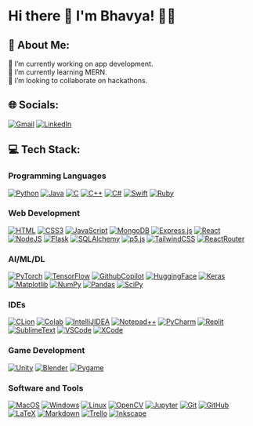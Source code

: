 # Hi there 👋 I'm Bhavya! 🧑‍💻
## 💫 About Me:
🔭 I’m currently working on app development.<br>
🌱 I’m currently learning MERN.<br>
👯 I’m looking to collaborate on hackathons.<br>


## 🌐 Socials:
[![Gmail](https://img.shields.io/badge/Gmail-D14836?style=for-the-badge&logo=gmail&logoColor=white)](mailto:bhavya.patel0003@gmail.com)
[![LinkedIn](https://img.shields.io/badge/LinkedIn-%230077B5.svg?logo=linkedin&logoColor=white)](https://linkedin.com/in/Bhavya-Patel-Codes) 

## 💻 Tech Stack:

### Programming Languages
[![Python](https://img.shields.io/badge/python-3670A0?style=for-the-badge&logo=python&logoColor=ffdd54)](https://www.python.org) 
[![Java](https://img.shields.io/badge/java-%23ED8B00.svg?style=for-the-badge&logo=openjdk&logoColor=white)](https://www.oracle.com/java/) 
[![C](https://img.shields.io/badge/c-%2300599C.svg?style=for-the-badge&logo=c&logoColor=white)](https://en.wikipedia.org/wiki/C_(programming_language)) 
[![C++](https://img.shields.io/badge/c++-%2300599C.svg?style=for-the-badge&logo=c%2B%2B&logoColor=white)](https://en.wikipedia.org/wiki/C%2B%2B) 
[![C#](https://img.shields.io/badge/c%23-%23239120.svg?style=for-the-badge&logo=csharp&logoColor=white)](https://dotnet.microsoft.com/en-us/languages/csharp) 
[![Swift](https://img.shields.io/badge/swift-F54A2A?style=for-the-badge&logo=swift&logoColor=white)](https://swift.org) 
[![Ruby](https://img.shields.io/badge/ruby-%23CC342D.svg?style=for-the-badge&logo=ruby&logoColor=white)](https://www.ruby-lang.org)

### Web Development
[![HTML](https://img.shields.io/badge/HTML5-E34F26?style=for-the-badge&logo=html5&logoColor=white)](https://html.spec.whatwg.org) 
[![CSS3](https://img.shields.io/badge/css3-%231572B6.svg?style=for-the-badge&logo=css3&logoColor=white)](https://www.w3.org/Style/CSS/) 
[![JavaScript](https://img.shields.io/badge/javascript-%23323330.svg?style=for-the-badge&logo=javascript&logoColor=%23F7DF1E)](https://developer.mozilla.org/en-US/docs/Web/JavaScript) 
[![MongoDB](https://img.shields.io/badge/MongoDB-%234ea94b.svg?style=for-the-badge&logo=mongodb&logoColor=white)](https://www.mongodb.com) 
[![Express.js](https://img.shields.io/badge/express.js-%23404d59.svg?style=for-the-badge&logo=express&logoColor=%2361DAFB)](https://expressjs.com) 
[![React](https://img.shields.io/badge/react-%2320232a.svg?style=for-the-badge&logo=react&logoColor=%2361DAFB)](https://reactjs.org) 
[![NodeJS](https://img.shields.io/badge/node.js-6DA55F?style=for-the-badge&logo=node.js&logoColor=white)](https://nodejs.org) 
[![Flask](https://img.shields.io/badge/Flask-000000?style=for-the-badge&logo=flask&logoColor=white)](https://flask.palletsprojects.com) 
[![SQLAlchemy](https://img.shields.io/badge/sqlalchemy-D71F00?style=for-the-badge&logo=sqlalchemy&logoColor=white)](https://www.sqlalchemy.org) 
[![p5.js](https://img.shields.io/badge/p5%20js-ED225D?style=for-the-badge&logo=p5dotjs&logoColor=white)](https://p5js.org) 
[![TailwindCSS](https://img.shields.io/badge/Tailwind_CSS-38B2AC?style=for-the-badge&logo=tailwind-css&logoColor=white)](https://tailwindcss.com) 
[![ReactRouter](https://img.shields.io/badge/React_Router-CA4245?style=for-the-badge&logo=react-router&logoColor=white)](https://reactrouter.com)

### AI/ML/DL
[![PyTorch](https://img.shields.io/badge/PyTorch-EE4C2C?style=for-the-badge&logo=pytorch&logoColor=white)](https://pytorch.org) 
[![TensorFlow](https://img.shields.io/badge/TensorFlow-FF6F00?style=for-the-badge&logo=tensorflow&logoColor=white)](https://www.tensorflow.org) 
[![GithubCopilot](https://img.shields.io/badge/github%20copilot-000000?style=for-the-badge&logo=githubcopilot&logoColor=white)](https://github.com/features/copilot) 
[![HuggingFace](https://img.shields.io/badge/-HuggingFace-FDEE21?style=for-the-badge&logo=HuggingFace&logoColor=black)](https://huggingface.co) 
[![Keras](https://img.shields.io/badge/Keras-%23D00000.svg?style=for-the-badge&logo=Keras&logoColor=white)](https://keras.io) 
[![Matplotlib](https://img.shields.io/badge/Matplotlib-%23ffffff.svg?style=for-the-badge&logo=Matplotlib&logoColor=black)](https://matplotlib.org) 
[![NumPy](https://img.shields.io/badge/numpy-%23013243.svg?style=for-the-badge&logo=numpy&logoColor=white)](https://numpy.org) 
[![Pandas](https://img.shields.io/badge/pandas-%23150458.svg?style=for-the-badge&logo=pandas&logoColor=white)](https://pandas.pydata.org) 
[![SciPy](https://img.shields.io/badge/SciPy-%230C55A5.svg?style=for-the-badge&logo=scipy&logoColor=%white)](https://www.scipy.org)

### IDEs
[![CLion](https://img.shields.io/badge/CLion-000000?style=for-the-badge&logo=clion&logoColor=white)](https://www.jetbrains.com/clion/) 
[![Colab](https://img.shields.io/badge/Colab-F9AB00?style=for-the-badge&logo=googlecolab&color=525252)](https://colab.research.google.com) 
[![IntelliJIDEA](https://img.shields.io/badge/IntelliJ_IDEA-000000.svg?style=for-the-badge&logo=intellij-idea&logoColor=white)](https://www.jetbrains.com/idea/) 
[![Notepad++](https://img.shields.io/badge/Notepad++-90E59A.svg?style=for-the-badge&logo=notepad%2B%2B&logoColor=black)](https://notepad-plus-plus.org) 
[![PyCharm](https://img.shields.io/badge/PyCharm-000000.svg?&style=for-the-badge&logo=PyCharm&logoColor=white)](https://www.jetbrains.com/pycharm/) 
[![Replit](https://img.shields.io/badge/replit-667881?style=for-the-badge&logo=replit&logoColor=white)](https://replit.com) 
[![SublimeText](https://img.shields.io/badge/sublime_text-%23575757.svg?&style=for-the-badge&logo=sublime-text&logoColor=important)](https://www.sublimetext.com) 
[![VSCode](https://img.shields.io/badge/VSCode-0078D4?style=for-the-badge&logo=visual%20studio%20code&logoColor=white)](https://code.visualstudio.com) 
[![XCode](https://img.shields.io/badge/Xcode-007ACC?style=for-the-badge&logo=Xcode&logoColor=white)](https://developer.apple.com/xcode/)

### Game Development
[![Unity](https://img.shields.io/badge/Unity-100000?style=for-the-badge&logo=unity&logoColor=white)](https://unity.com) 
[![Blender](https://img.shields.io/badge/blender-%23F5792A.svg?style=for-the-badge&logo=blender&logoColor=white)](https://www.blender.org) 
[![Pygame](https://img.shields.io/badge/pygame-150458.svg?logo=grey-pygame)](https://www.pygame.org)


### Software and Tools
[![MacOS](https://img.shields.io/badge/mac%20os-000000?style=for-the-badge&logo=apple&logoColor=white)](https://www.apple.com/macos/)
[![Windows](https://img.shields.io/badge/Windows-0078D6?style=for-the-badge&logo=windows&logoColor=white)](https://www.microsoft.com/en-us/windows)
[![Linux](https://img.shields.io/badge/Linux-FCC624?style=for-the-badge&logo=linux&logoColor=black)](https://www.linux.org/)
[![OpenCV](https://img.shields.io/badge/OpenCV-27338e?style=for-the-badge&logo=OpenCV&logoColor=white)](https://opencv.org)
[![Jupyter](https://img.shields.io/badge/Jupyter-F37626.svg?&style=for-the-badge&logo=Jupyter&logoColor=white)](https://jupyter.org/)
[![Git](https://img.shields.io/badge/git-%23F05033.svg?style=for-the-badge&logo=git&logoColor=white)](https://git-scm.com/)
[![GitHub](https://img.shields.io/badge/github-%23121011.svg?style=for-the-badge&logo=github&logoColor=white)](https://github.com/)
[![LaTeX](https://img.shields.io/badge/latex-%23008080.svg?style=for-the-badge&logo=latex&logoColor=white)](https://www.latex-project.org/)
[![Markdown](https://img.shields.io/badge/Markdown-000000?style=for-the-badge&logo=markdown&logoColor=white)](https://www.markdownguide.org/)
[![Trello](https://img.shields.io/badge/Trello-%23026AA7.svg?style=for-the-badge&logo=Trello&logoColor=white)](https://trello.com/)
[![Inkscape](https://img.shields.io/badge/Inkscape-000000?style=for-the-badge&logo=Inkscape&logoColor=white)](https://inkscape.org/)


